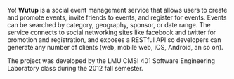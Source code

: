 Yo! **Wutup** is a social event management service that allows users to create and promote events,
invite friends to events, and register for events.  Events can be searched by category, geography, 
sponsor, or date range.  The service connects to social networking sites like facebook and twitter
for promotion and registration, and exposes a RESTful API so developers can generate any number 
of clients (web, mobile web, iOS, Android, an so on).

The project was developed by the LMU CMSI 401 Software Engineering Laboratory class during
the 2012 fall semester.
